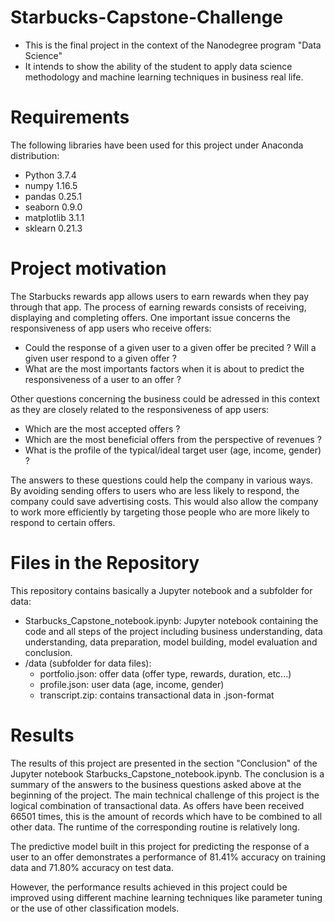# Starbucks-Capstone-Challenge

- This is the final project in the context of the Nanodegree program "Data Science"
- It intends to show the ability of the student to apply data science methodology and machine learning techniques in business real life.

# Requirements
The following libraries have been used for this project under Anaconda distribution:

- Python 3.7.4
- numpy 1.16.5
- pandas 0.25.1
- seaborn 0.9.0
- matplotlib 3.1.1
- sklearn 0.21.3

# Project motivation

The Starbucks rewards app allows users to earn rewards when they pay through that app. The process of earning rewards consists of receiving, displaying and completing offers. One important issue concerns the responsiveness of app users who receive offers:

- Could the response of a given user to a given offer be precited ? Will a given user respond to a given offer ?
- What are the most importants factors when it is about to predict the responsiveness of a user to an offer ?

Other questions concerning the business could be adressed in this context as they are closely related to the responsiveness of app users:

- Which are the most accepted offers ?
- Which are the most beneficial offers from the perspective of revenues ?
- What is the profile of the typical/ideal target user (age, income, gender) ?

The answers to these questions could help the company in various ways. By avoiding sending offers to users who are less likely to respond, the company could save advertising costs. This would also allow the company to work more efficiently by targeting those people who are more likely to respond to certain offers. 

# Files in the Repository

This repository contains basically a Jupyter notebook and a subfolder for data:
- Starbucks_Capstone_notebook.ipynb: Jupyter notebook containing the code and all steps of the project including business understanding, data understanding, data preparation, model building, model evaluation and conclusion.
- /data (subfolder for data files):
  - portfolio.json: offer data (offer type, rewards, duration, etc...)
  - profile.json: user data (age, income, gender)
  - transcript.zip: contains transactional data in .json-format

# Results

The results of this project are presented in the section "Conclusion" of the Jupyter notebook Starbucks_Capstone_notebook.ipynb. The conclusion is a summary of the answers to the business questions asked above at the beginning of the project. 
The main technical challenge of this project is the logical combination of transactional data. As offers have been received 66501 times, this is the amount of records which have to be combined to all other data. The runtime of the corresponding routine is relatively long. 

The predictive model built in this project for predicting the response of a user to an offer demonstrates a performance of 81.41% accuracy on training data and 71.80% accuracy on test data.

However, the performance results achieved in this project could be improved using different machine learning techniques like parameter tuning or the use of other classification models.
 
